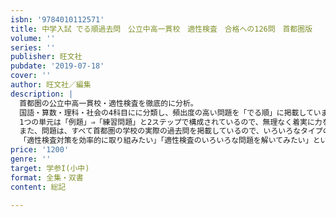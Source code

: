 ```yaml
---
isbn: '9784010112571'
title: 中学入試 でる順過去問　公立中高一貫校　適性検査　合格への126問　首都圏版
volume: ''
series: ''
publisher: 旺文社
pubdate: '2019-07-18'
cover: ''
author: 旺文社／編集
description: |
  首都圏の公立中高一貫校・適性検査を徹底的に分析。
  国語・算数・理科・社会の4科目にに分類し、頻出度の高い問題を「でる順」に掲載しています。
  1つの単元は「例題」⇒「練習問題」と2ステップで構成されているので、無理なく着実に力をつけることができます。
  また、問題は、すべて首都圏の学校の実際の過去問を掲載しているので、いろいろなタイプの問題を解き、慣れることができます。
  「適性検査対策を効率的に取り組みたい」「適性検査のいろいろな問題を解いてみたい」という人に最適の1冊です。
price: '1200'
genre: ''
target: 学参I(小中)
format: 全集・双書
content: 総記

---
```

